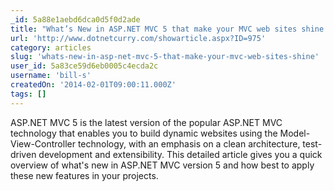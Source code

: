 ```yaml
---
_id: 5a88e1aebd6dca0d5f0d2ade
title: "What’s New in ASP.NET MVC 5 that make your MVC web sites shine "
url: 'http://www.dotnetcurry.com/showarticle.aspx?ID=975'
category: articles
slug: 'whats-new-in-asp-net-mvc-5-that-make-your-mvc-web-sites-shine'
user_id: 5a83ce59d6eb0005c4ecda2c
username: 'bill-s'
createdOn: '2014-02-01T09:00:11.000Z'
tags: []
---
```


ASP.NET MVC 5 is the latest version of the popular ASP.NET MVC technology that enables you to build dynamic websites using the Model-View-Controller technology, with an emphasis on a clean architecture, test-driven development and extensibility. This detailed article gives you a quick overview of what's new in ASP.NET MVC version 5 and how best to apply these new features in your projects.
